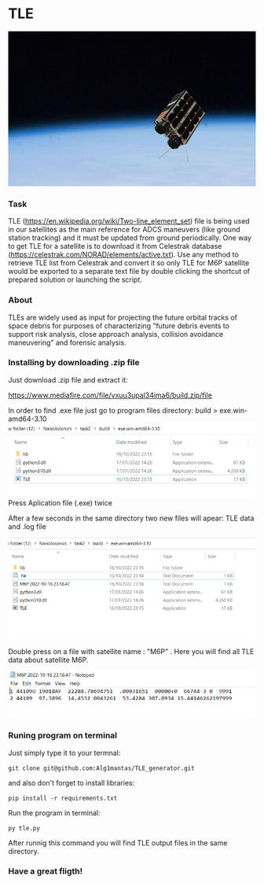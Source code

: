 # TLE

![My Image](tle_pic/NanoAvionics-M6P.jpeg)

### Task

TLE (https://en.wikipedia.org/wiki/Two-line_element_set) file is being used in our satellites as the main reference for ADCS
maneuvers (like ground station tracking) and it must be updated from ground periodically. One way to get TLE for a
satellite is to download it from Celestrak database (https://celestrak.com/NORAD/elements/active.txt).
Use any method to retrieve TLE list from Celestrak and convert it so only TLE for M6P satellite would be exported to a
separate text file by double clicking the shortcut of prepared solution or launching the script.

### About

TLEs are widely used as input for projecting the future orbital tracks of space debris for purposes of characterizing "future debris events to support risk analysis, close approach analysis, collision avoidance maneuvering" and forensic analysis.

### Installing by downloading .zip file

Just download .zip file and extract it:

https://www.mediafire.com/file/vxuu3upal34ima6/build.zip/file

In order to find .exe file just go to program files directory: build > exe.win-amd64-3.10
![My Image](tle_pic/Capture1.PNG)
Press Aplication file (.exe) twice

After a few seconds in the same directory two new files will apear: TLE data and .log file

![My Image](tle_pic/Capture2.PNG)

Double press on a file with satellite name : "M6P" . Here you will find all TLE data about satellite M6P.

![My Image](tle_pic/Capture3.PNG)

### Runing program on terminal

Just simply type it to your termnal:

```
git clone git@github.com:Alg1mantas/TLE_generator.git
```

and also don't forget to install libraries:

```
pip install -r requirements.txt
```

Run the program in terminal:

```
py tle.py
```

After runnig this command you will find TLE output files in the same directory.

### Have a great fligth!

